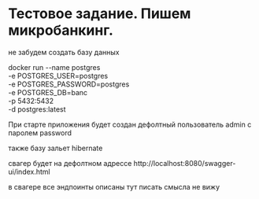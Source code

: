 # Тестовое задание. Пишем микробанкинг.

не забудем создать базу данных

docker run --name postgres \
-e POSTGRES_USER=postgres \
-e POSTGRES_PASSWORD=postgres \
-e POSTGRES_DB=banc \
-p 5432:5432 \
-d postgres:latest

При старте приложения будет создан дефолтный пользователь 
admin с паролем password

также базу зальет hibernate

свагер будет на дефолтном адрессе http://localhost:8080/swagger-ui/index.html

в свагере все эндпоинты описаны тут писать смысла не вижу



